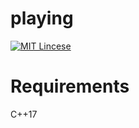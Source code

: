 # playing
[![MIT Lincese](http://img.shields.io/badge/license-MIT-blue.svg?style=flat)](LICENSE)

# Requirements
C++17
